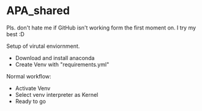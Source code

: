 # APA_shared

Pls. don't hate me if GitHub isn't working form the first moment on. I try my best :D 

Setup of virutal enviornment.
- Download and install anaconda
- Create Venv with "requirements.yml"

Normal workflow:
- Activate Venv
- Select venv interpreter as Kernel
- Ready to go
